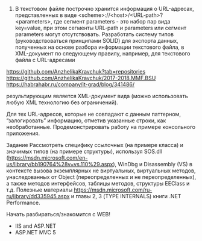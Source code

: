 1. В текстовом файле построчно хранится информация о URL-адресах, представленных в виде
&lt;scheme&gt;://&lt;host&gt;/&lt;URL‐path&gt;?&lt;parameters&gt;, где сегмент parameters - это набор пар вида key=value, при этом
сегменты URL‐path и parameters или сегмент parameters могут отсутствовать.
Разработать систему типов (руководствоваться принципами SOLID) для экспорта данных, полученных
на основе разбора информации текстового файла, в XML-документ по следующему правилу, например, для
текстового файла с URL-адресами

https://github.com/AnzhelikaKravchuk?tab=repositories
https://github.com/AnzhelikaKravchuk/2017-2018.MMF.BSU
https://habrahabr.ru/company/it-grad/blog/341486/

результирующим является XML-документ вида (можно использовать любую XML технологию без ограничений).

Для тех URL-адресов, которые не совпадают с данным паттерном, “залогировать” информацию, отметив
указанные строки, как необработанные.
Продемонстрировать работу на примере консольного приложения.

Задание
Рассмотреть специфику ссылочных (на примере класса) и значимых типов (на примере структуры),
используя SOS.dll (https://msdn.microsoft.com/en-us/library/bb190764%28v=vs.110%29.aspx), WinDbg и
Disassembly (VS) в контексте вызова экземплярных не виртуальных, виртуальных методов, унаследованных от
Object (переопределенных и не переопределенных), а также методов интерфейсов, таблицы методов, структуры
EEClass и т.д. Полезные материалы https://msdn.microsoft.com/ru-ru/library/dd335945.aspx и главы 2, 3 (TYPE
INTERNALS) книги .NET Performance.

Начать разбираться/знакомится с WEB!
- IIS and ASP.NET
- ASP.NET MVC 5
